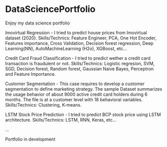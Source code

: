 # DataSciencePortfolio
Enjoy my data science portfolio

Imovirtual Regression - I tried to predict house prices from Imovirtual dataset (2020). Skills/Technics: Feature Engineer, PCA, One Hot Encoder, Features importance, Cross Validation, Decision forest regression, Deep Learning(NN), AutoMachineLearning (H2o), XGBoost, etc...

Credit Card Fraud Classification - I tried to predict wether a credit card transaction is fraudulent or not. Skills/Technics: Logistic regresion, SVM, SGD, Decision forest, Random forest, Gaussian Naive Bayes, Perceptron and Feature Importance.

Customer Segmentation - This case requires to develop a customer segmentation to define marketing strategy. The
sample Dataset summarizes the usage behavior of about 9000 active credit card holders during 6 months. The file is at a customer level with 18 behavioral variables.
Skills/Technics: Clustering, K-means.

LSTM Stock Price Prediction - I tried to predict BCP stock price using LSTM architecture. Skills/Technics: LSTM, RNN, Keras, etc...

...

Portfolio in development
